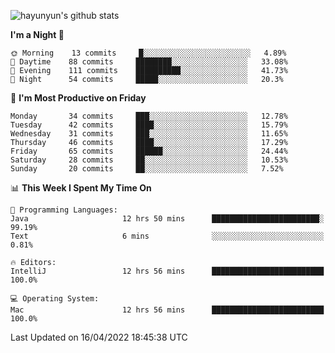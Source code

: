 
![hayunyun's github stats](https://github-readme-stats.vercel.app/api?username=hayunyun&show_icons=true)


<!--START_SECTION:waka-->
**I'm a Night 🦉** 

```text
🌞 Morning    13 commits     █░░░░░░░░░░░░░░░░░░░░░░░░   4.89% 
🌆 Daytime    88 commits     ████████░░░░░░░░░░░░░░░░░   33.08% 
🌃 Evening    111 commits    ██████████░░░░░░░░░░░░░░░   41.73% 
🌙 Night      54 commits     █████░░░░░░░░░░░░░░░░░░░░   20.3%

```
📅 **I'm Most Productive on Friday** 

```text
Monday       34 commits     ███░░░░░░░░░░░░░░░░░░░░░░   12.78% 
Tuesday      42 commits     ████░░░░░░░░░░░░░░░░░░░░░   15.79% 
Wednesday    31 commits     ███░░░░░░░░░░░░░░░░░░░░░░   11.65% 
Thursday     46 commits     ████░░░░░░░░░░░░░░░░░░░░░   17.29% 
Friday       65 commits     ██████░░░░░░░░░░░░░░░░░░░   24.44% 
Saturday     28 commits     ██░░░░░░░░░░░░░░░░░░░░░░░   10.53% 
Sunday       20 commits     ██░░░░░░░░░░░░░░░░░░░░░░░   7.52%

```


📊 **This Week I Spent My Time On** 

```text
💬 Programming Languages: 
Java                     12 hrs 50 mins      ████████████████████████░   99.19% 
Text                     6 mins              ░░░░░░░░░░░░░░░░░░░░░░░░░   0.81%

🔥 Editors: 
IntelliJ                 12 hrs 56 mins      █████████████████████████   100.0%

💻 Operating System: 
Mac                      12 hrs 56 mins      █████████████████████████   100.0%

```


 Last Updated on 16/04/2022 18:45:38 UTC
<!--END_SECTION:waka-->

<!--
**hayunyun/hayunyun** is a ✨ _special_ ✨ repository because its `README.md` (this file) appears on your GitHub profile.

Here are some ideas to get you started:

- 🔭 I’m currently working on ...
- 🌱 I’m currently learning ...
- 👯 I’m looking to collaborate on ...
- 🤔 I’m looking for help with ...
- 💬 Ask me about ...
- 📫 How to reach me: ...
- 😄 Pronouns: ...
- ⚡ Fun fact: ...
-->
